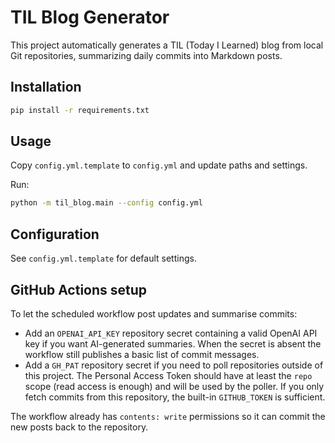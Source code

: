 # TIL Blog Generator

This project automatically generates a TIL (Today I Learned) blog from local Git repositories, summarizing daily commits into Markdown posts.

## Installation

```bash
pip install -r requirements.txt
```

## Usage

Copy `config.yml.template` to `config.yml` and update paths and settings.

Run:

```bash
python -m til_blog.main --config config.yml
```

## Configuration

See `config.yml.template` for default settings.

## GitHub Actions setup

To let the scheduled workflow post updates and summarise commits:

- Add an `OPENAI_API_KEY` repository secret containing a valid OpenAI API key if
  you want AI-generated summaries. When the secret is absent the workflow still
  publishes a basic list of commit messages.
- Add a `GH_PAT` repository secret if you need to poll repositories outside of
  this project. The Personal Access Token should have at least the `repo`
  scope (read access is enough) and will be used by the poller. If you only
  fetch commits from this repository, the built-in `GITHUB_TOKEN` is sufficient.

The workflow already has `contents: write` permissions so it can commit the new
posts back to the repository.

